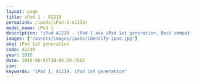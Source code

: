 ```yaml
---
layout: page
title: iPad 1 - A1219
permalink: /ipads/iPad-1-A1219/
model_name: iPad 1
description: "iPad A1219 - iPad 1 aka iPad 1st generation. Best compatible iPad cases, pens, chargers and keyboards."
images: ["/assets/images/ipads/identify-ipad.jpg"]
aka: iPad 1st generation
code: A1219
year: 2010
date: 2018-06-05T10:04:50.766Z
sim: 
keywords: "iPad 1, A1219, iPad 1st generation"
---
```

